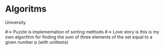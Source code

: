# Algoritms
University

#-> Puzzle is implementation of sorting methods 
#-> Love story is this is my own algorithm for finding the sum of three elements of the set equal to a given number p (with unittests)
